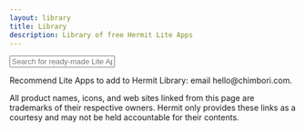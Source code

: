 ```yaml
---
layout: library
title: Library
description: Library of free Hermit Lite Apps
---
```


<div class="library">
  <div class="query-container">
    <input id="query" placeholder="Search for ready-made Lite Apps">
  </div>

  <div class="lite-apps-json"></div>

  <p class="tooltip">Recommend Lite Apps to add to <span class="notranslate">Hermit</span> Library: email hello@chimbori.com.</p>

  <p class="tooltip">All product names, icons, and web sites linked from this page are trademarks of their respective owners. <span class="notranslate">Hermit</span> only provides these links as a courtesy and may not be held accountable for their contents.</p>
</div>

<script src="{{ site.cdn_url }}/library/library.js">
